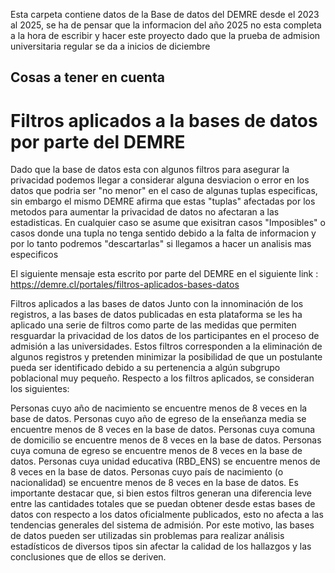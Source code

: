 Esta carpeta contiene datos de la Base de datos del DEMRE desde el 2023 al 2025, se ha de pensar que la informacion del año 2025 no esta completa a la hora de escribir y hacer este proyecto dado que la prueba de admision universitaria regular se da a inicios de diciembre 

## Cosas a tener en cuenta

# Filtros aplicados a la bases de datos por parte del DEMRE

Dado que la base de datos esta con algunos filtros para asegurar la privacidad podemos llegar a considerar alguna desviacion o error en los datos que podria ser "no menor" en el caso de algunas tuplas especificas, sin embargo el mismo DEMRE afirma que estas "tuplas" afectadas por los metodos para aumentar la privacidad de datos no afectaran a las estadisticas. En cualquier caso se asume que exisitran casos "Imposibles" o casos donde una tupla no tenga sentido debido a la falta de informacion y por lo tanto podremos "descartarlas" si llegamos a hacer un analisis mas especificos

El siguiente mensaje esta escrito por parte del DEMRE en el siguiente link : https://demre.cl/portales/filtros-aplicados-bases-datos

Filtros aplicados a las bases de datos
Junto con la innominación de los registros, a las bases de datos publicadas en esta plataforma se les ha aplicado una serie de filtros como parte de las medidas que permiten resguardar la privacidad de los datos de los participantes en el proceso de admisión a las universidades. Estos filtros corresponden a la eliminación de algunos registros y pretenden minimizar la posibilidad de que un postulante pueda ser identificado debido a su pertenencia a algún subgrupo poblacional muy pequeño. Respecto a los filtros aplicados, se consideran los siguientes:

Personas cuyo año de nacimiento se encuentre menos de 8 veces en la base de datos.
Personas cuyo año de egreso de la enseñanza media se encuentre menos de 8 veces en la base de datos.
Personas cuya comuna de domicilio se encuentre menos de 8 veces en la base de datos.
Personas cuya comuna de egreso se encuentre menos de 8 veces en la base de datos.
Personas cuya unidad educativa (RBD_ENS) se encuentre menos de 8 veces en la base de datos.
Personas cuyo país de nacimiento (o nacionalidad) se encuentre menos de 8 veces en la base de datos.
Es importante destacar que, si bien estos filtros generan una diferencia leve entre las cantidades totales que se puedan obtener desde estas bases de datos con respecto a los datos oficialmente publicados, esto no afecta a las tendencias generales del sistema de admisión. Por este motivo, las bases de datos pueden ser utilizadas sin problemas para realizar análisis estadísticos de diversos tipos sin afectar la calidad de los hallazgos y las conclusiones que de ellos se deriven.

